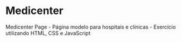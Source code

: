 # Medicenter
Medicenter Page - Página modelo para hospitais e clínicas - Exercício utilizando HTML, CSS e JavaScript
